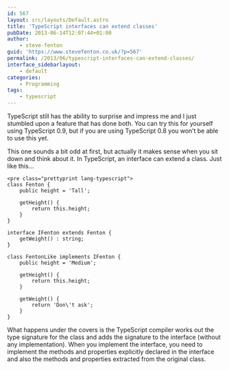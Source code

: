 ```yaml
---
id: 567
layout: src/layouts/Default.astro
title: 'TypeScript interfaces can extend classes'
pubDate: 2013-06-14T12:07:44+01:00
author:
    - steve-fenton
guid: 'https://www.stevefenton.co.uk/?p=567'
permalink: /2013/06/typescript-interfaces-can-extend-classes/
interface_sidebarlayout:
    - default
categories:
    - Programming
tags:
    - typescript
---
```


TypeScript still has the ability to surprise and impress me and I just stumbled upon a feature that has done both. You can try this for yourself using TypeScript 0.9, but if you are using TypeScript 0.8 you won’t be able to use this yet.

This one sounds a bit odd at first, but actually it makes sense when you sit down and think about it. In TypeScript, an interface can extend a class. Just like this…

```
<pre class="prettyprint lang-typescript">
class Fenton {
    public height = 'Tall';

    getHeight() {
        return this.height;
    }
}

interface IFenton extends Fenton {
    getWeight() : string;
}

class FentonLike implements IFenton {
    public height = 'Medium';

    getHeight() {
        return this.height;
    }

    getWeight() {
        return 'Don\'t ask';
    }
}
```

What happens under the covers is the TypeScript compiler works out the type signature for the class and adds the signature to the interface (without any implementation). When you implement the interface, you need to implement the methods and properties explicitly declared in the interface and also the methods and properties extracted from the original class.